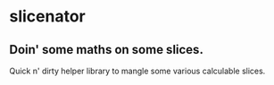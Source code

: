 # slicenator

## Doin\' some maths on some slices.

Quick n\' dirty helper library to mangle some various calculable slices.

